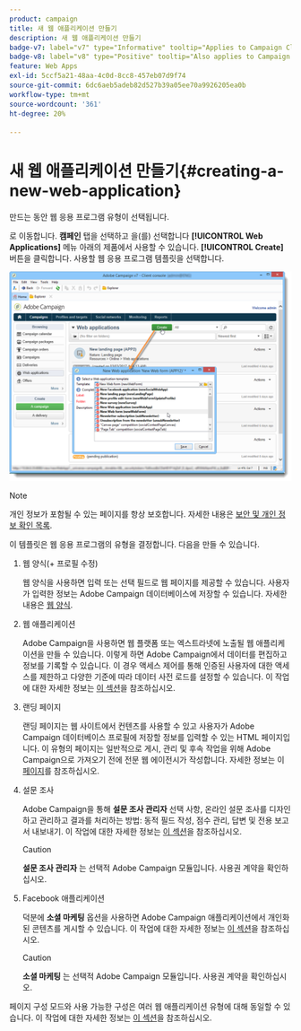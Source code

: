 ```yaml
---
product: campaign
title: 새 웹 애플리케이션 만들기
description: 새 웹 애플리케이션 만들기
badge-v7: label="v7" type="Informative" tooltip="Applies to Campaign Classic v7"
badge-v8: label="v8" type="Positive" tooltip="Also applies to Campaign v8"
feature: Web Apps
exl-id: 5ccf5a21-48aa-4c0d-8cc8-457eb07d9f74
source-git-commit: 6dc6aeb5adeb82d527b39a05ee70a9926205ea0b
workflow-type: tm+mt
source-wordcount: '361'
ht-degree: 20%

---
```


# 새 웹 애플리케이션 만들기{#creating-a-new-web-application}



만드는 동안 웹 응용 프로그램 유형이 선택됩니다.

로 이동합니다. **캠페인** 탭을 선택하고 을(를) 선택합니다 **[!UICONTROL Web Applications]** 메뉴 아래의 제품에서 사용할 수 있습니다. **[!UICONTROL Create]** 버튼을 클릭합니다. 사용할 웹 응용 프로그램 템플릿을 선택합니다.

![](assets/webapp_create_from_campaign.png)

>[!NOTE]
>
>개인 정보가 포함될 수 있는 페이지를 항상 보호합니다. 자세한 내용은 [보안 및 개인 정보 확인 목록](https://helpx.adobe.com/campaign/kb/acc-security.html#privacy).

이 템플릿은 웹 응용 프로그램의 유형을 결정합니다. 다음을 만들 수 있습니다.

1. 웹 양식(+ 프로필 수정)

   웹 양식을 사용하면 입력 또는 선택 필드로 웹 페이지를 제공할 수 있습니다. 사용자가 입력한 정보는 Adobe Campaign 데이터베이스에 저장할 수 있습니다. 자세한 내용은 [웹 양식](about-web-forms.md).

1. 웹 애플리케이션

   Adobe Campaign을 사용하면 웹 플랫폼 또는 엑스트라넷에 노출될 웹 애플리케이션을 만들 수 있습니다. 이렇게 하면 Adobe Campaign에서 데이터를 편집하고 정보를 기록할 수 있습니다. 이 경우 액세스 제어를 통해 인증된 사용자에 대한 액세스를 제한하고 다양한 기준에 따라 데이터 사전 로드를 설정할 수 있습니다. 이 작업에 대한 자세한 정보는 [이 섹션](about-web-applications.md)을 참조하십시오.

1. 랜딩 페이지

   랜딩 페이지는 웹 사이트에서 컨텐츠를 사용할 수 있고 사용자가 Adobe Campaign 데이터베이스 프로필에 저장할 정보를 입력할 수 있는 HTML 페이지입니다. 이 유형의 페이지는 일반적으로 게시, 관리 및 후속 작업을 위해 Adobe Campaign으로 가져오기 전에 전문 웹 에이전시가 작성합니다. 자세한 정보는 이 [페이지](creating-a-landing-page.md)를 참조하십시오.

1. 설문 조사

   Adobe Campaign을 통해 **설문 조사 관리자** 선택 사항, 온라인 설문 조사를 디자인하고 관리하고 결과를 처리하는 방법: 동적 필드 작성, 점수 관리, 답변 및 전용 보고서 내보내기. 이 작업에 대한 자세한 정보는 [이 섹션](../../surveys/using/about-surveys.md)을 참조하십시오.

   >[!CAUTION]
   >
   >**설문 조사 관리자** 는 선택적 Adobe Campaign 모듈입니다. 사용권 계약을 확인하십시오.

1. Facebook 애플리케이션

   덕분에 **소셜 마케팅** 옵션을 사용하면 Adobe Campaign 애플리케이션에서 개인화된 콘텐츠를 게시할 수 있습니다. 이 작업에 대한 자세한 정보는 [이 섹션](../../social/using/about-social-marketing.md)을 참조하십시오.

   >[!CAUTION]
   >
   >**소셜 마케팅** 는 선택적 Adobe Campaign 모듈입니다. 사용권 계약을 확인하십시오.

페이지 구성 모드와 사용 가능한 구성은 여러 웹 애플리케이션 유형에 대해 동일할 수 있습니다. 이 작업에 대한 자세한 정보는 [이 섹션](about-web-forms.md)을 참조하십시오.
